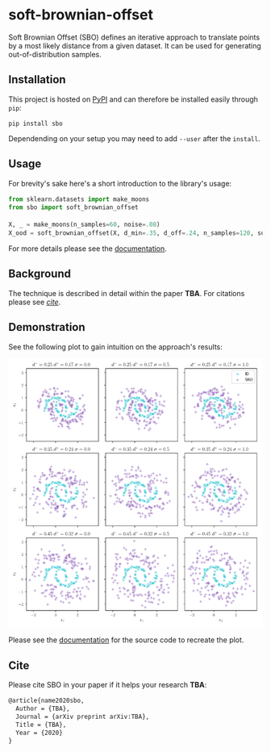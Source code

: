 # soft-brownian-offset
Soft Brownian Offset (SBO) defines an iterative approach to translate points by a most likely distance from a given dataset.
It can be used for generating out-of-distribution samples.

## Installation

This project is hosted on [PyPI](https://pypi.org/project/sbo/) and can therefore be installed easily through `pip`:

```
pip install sbo
```

Dependending on your setup you may need to add `--user` after the `install`.

## Usage

For brevity's sake here's a short introduction to the library's usage:

```python
from sklearn.datasets import make_moons
from sbo import soft_brownian_offset

X, _ = make_moons(n_samples=60, noise=.08)
X_ood = soft_brownian_offset(X, d_min=.35, d_off=.24, n_samples=120, softness=0)
```

For more details please see the [documentation](https://soft-brownian-offset.readthedocs.io/en/latest/).

## Background

The technique is described in detail within the paper **TBA**. For citations please see [*cite*](#cite).

## Demonstration

See the following plot to gain intuition on the approach's results:

![demonstration](docs/img/sbo-demo.svg)

Please see the [documentation](https://soft-brownian-offset.readthedocs.io/en/latest/#demonstration) for the source code to recreate the plot.

## Cite

Please cite SBO in your paper if it helps your research **TBA**:

```
@article{name2020sbo,
  Author = {TBA},
  Journal = {arXiv preprint arXiv:TBA},
  Title = {TBA},
  Year = {2020}
}
```


